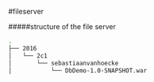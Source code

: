 #fileserver

#####structure of the file server

```bash
.
├── 2016
│   └── 2c1
│       └── sebastiaanvanhoecke
│           └── DbDemo-1.0-SNAPSHOT.war
```
